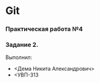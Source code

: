 # Git
### Практическая работа №4
### Задание 2.
Выполнил:
* <Дема Никита Александрович>
* <УВП-313
>
